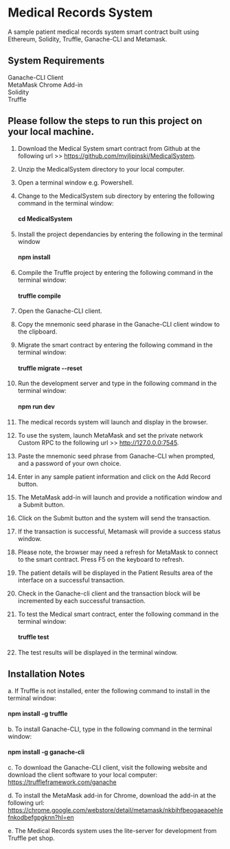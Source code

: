 # Medical Records System
A sample patient medical records system smart contract built using Ethereum, Solidity, Truffle, Ganache-CLI and Metamask.

## System Requirements
Ganache-CLI Client
<br />
MetaMask Chrome Add-in 
<br />
Solidity
<br />
Truffle

## Please follow the steps to run this project on your local machine.

1. Download the Medical System smart contract from Github at the following url >> https://github.com/mvjlipinski/MedicalSystem.

2. Unzip the MedicalSystem directory to your local computer.

3. Open a terminal window e.g. Powershell.

4. Change to the MedicalSystem sub directory by entering the following command in the terminal window:
   #### cd MedicalSystem

5. Install the project dependancies by entering the following in the terminal window
   #### npm install
   
6. Compile the Truffle project by entering the following command in the terminal window:
   #### truffle compile

7. Open the Ganache-CLI client.  

8. Copy the mnemonic seed pharase in the Ganache-CLI client window to the clipboard.

9. Migrate the smart contract by entering the following command in the terminal window:
   #### truffle migrate --reset

10. Run the development server and type in the following command in the terminal window:
    #### npm run dev

11. The medical records system will launch and display in the browser.
  
12. To use the system, launch MetaMask and set the private network Custom RPC to the following url >> http://127.0.0.0:7545. 

13. Paste the mnemonic seed phrase from Ganache-CLI when prompted, and a password of your own choice.

14. Enter in any sample patient information and click on the Add Record button.  

15. The MetaMask add-in will launch and provide a notification window and a Submit button. 

16. Click on the Submit button and the system will send the transaction.  

17. If the transaction is successful, Metamask will provide a success status window.  

18. Please note, the browser may need a refresh for MetaMask to connect to the smart contract.  Press F5 on the keyboard to refresh.

19. The patient details will be displayed in the Patient Results area of the interface on a successful transaction.

20. Check in the Ganache-cli client and the transaction block will be incremented by each successful transaction.

21. To test the Medical smart contract, enter the following command in the terminal window:
    #### truffle test

22. The test results will be displayed in the terminal window.

## Installation Notes
a. If Truffle is not installed, enter the following command to install in the terminal window:
   #### npm install -g truffle

b. To install  Ganache-CLI, type in the following command in the terminal window:
   #### npm install -g ganache-cli

c. To download the Ganache-CLI client, visit the following website and download the client software to your local computer:
   https://truffleframework.com/ganache

d. To install the MetaMask add-in for Chrome, download the add-in at the following url:
   https://chrome.google.com/webstore/detail/metamask/nkbihfbeogaeaoehlefnkodbefgpgknn?hl=en

e. The Medical Records system uses the lite-server for development from Truffle pet shop.

